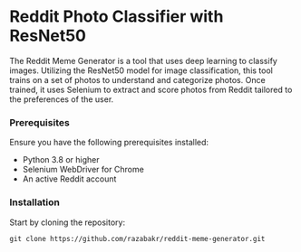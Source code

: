 # Reddit Photo Classifier with ResNet50

The Reddit Meme Generator is a tool that uses deep learning to classify images. Utilizing the ResNet50 model for image classification, this tool trains on a set of photos to understand and categorize photos. Once trained, it uses Selenium to extract and score photos from Reddit tailored to the preferences of the user.


### Prerequisites

Ensure you have the following prerequisites installed:

- Python 3.8 or higher
- Selenium WebDriver for Chrome
- An active Reddit account

### Installation

Start by cloning the repository:

```shell
git clone https://github.com/razabakr/reddit-meme-generator.git
